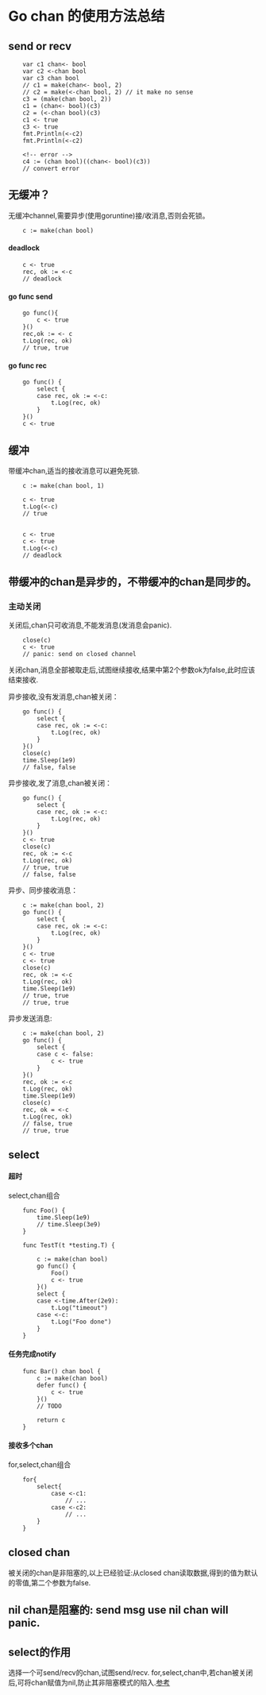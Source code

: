 # Go chan 的使用方法总结

## send or recv

		var c1 chan<- bool
		var c2 <-chan bool
		var c3 chan bool
		// c1 = make(chan<- bool, 2)
		// c2 = make(<-chan bool, 2) // it make no sense
		c3 = (make(chan bool, 2))
		c1 = (chan<- bool)(c3)
		c2 = (<-chan bool)(c3)
		c1 <- true
		c3 <- true
		fmt.Println(<-c2)
		fmt.Println(<-c2)

		<!-- error -->
		c4 := (chan bool)((chan<- bool)(c3))
		// convert error

## 无缓冲？

无缓冲channel,需要异步(使用goruntine)接/收消息,否则会死锁。

		c := make(chan bool)

####	deadlock

		c <- true
		rec, ok := <-c
		// deadlock

####	go func send

		go func(){
			c <- true
		}()
		rec,ok := <- c
		t.Log(rec, ok)
		// true, true

####	go func rec

		go func() {
			select {
			case rec, ok := <-c:
				t.Log(rec, ok)
			}
		}()
		c <- true

## 缓冲

带缓冲chan,适当的接收消息可以避免死锁.

		c := make(chan bool, 1)

		c <- true
		t.Log(<-c)
		// true


		c <- true
		c <- true
		t.Log(<-c)
		// deadlock

## 带缓冲的chan是异步的，不带缓冲的chan是同步的。

### 	主动关闭

关闭后,chan只可收消息,不能发消息(发消息会panic).
		
		close(c)
		c <- true
		// panic: send on closed channel

关闭chan,消息全部被取走后,试图继续接收,结果中第2个参数ok为false,此时应该结束接收.

异步接收,没有发消息,chan被关闭：

		go func() {
			select {
			case rec, ok := <-c:
				t.Log(rec, ok)
			}
		}()
		close(c)
		time.Sleep(1e9)
		// false, false

异步接收,发了消息,chan被关闭：

		go func() {
			select {
			case rec, ok := <-c:
				t.Log(rec, ok)
			}
		}()
		c <- true
		close(c)
		rec, ok := <-c
		t.Log(rec, ok)
		// true, true
		// false, false

异步、同步接收消息：

		c := make(chan bool, 2)
		go func() {
			select {
			case rec, ok := <-c:
				t.Log(rec, ok)
			}
		}()
		c <- true
		c <- true
		close(c)
		rec, ok := <-c
		t.Log(rec, ok)
		time.Sleep(1e9)
		// true, true
		// true, true

异步发送消息:

		c := make(chan bool, 2)
		go func() {
			select {
			case c <- false:
				c <- true
			}
		}()
		rec, ok := <-c
		t.Log(rec, ok)
		time.Sleep(1e9)
		close(c)
		rec, ok = <-c
		t.Log(rec, ok)
		// false, true
		// true, true

## select


#### 超时

select,chan组合

		func Foo() {
			time.Sleep(1e9)
			// time.Sleep(3e9)
		}

		func TestT(t *testing.T) {

			c := make(chan bool)
			go func() {
				Foo()
				c <- true
			}()
			select {
			case <-time.After(2e9):
				t.Log("timeout")
			case <-c:
				t.Log("Foo done")
			}
		}

#### 任务完成notify

		func Bar() chan bool {
			c := make(chan bool)
			defer func() {
				c <- true
			}()
			// TODO

			return c
		}

#### 接收多个chan

for,select,chan组合

		for{
			select{
				case <-c1:
					// ...
				case <-c2:
					// ...
			}
		}

## closed chan

被关闭的chan是非阻塞的,以上已经验证:从closed chan读取数据,得到的值为默认的零值,第二个参数为false.

## nil chan是阻塞的: send msg use nil chan will panic.

## select的作用

选择一个可send/recv的chan,试图send/recv.
for,select,chan中,若chan被关闭后,可将chan赋值为nil,防止其非阻塞模式的陷入.[参考](http://tonybai.com/2014/09/29/a-channel-compendium-for-golang/)
